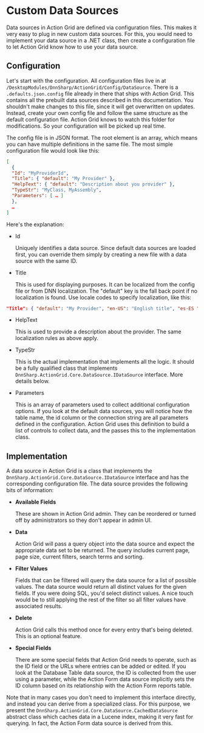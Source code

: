 # Custom Data Sources

Data sources in Action Grid are defined via configuration files. This makes it very easy to plug in new custom data sources. For this, you would need to implement your data source in a .NET class, then create a configuration file to let Action Grid know how to use your data source. 

## Configuration

Let's start with the configuration. All configuration files live in at `/DesktopModules/DnnSharp/ActionGrid/Config/DataSource`. There is a `.defaults.json.config` file already in there that ships with Action Grid. This contains all the prebuilt data sources described in this documentation. You shouldn't make changes to this file, since it will get overwritten on updates. Instead, create your own config file and follow the same structure as the default configuration file. Action Grid knows to watch this folder for modifications. So your configuration will be picked up real time. 

The config file is in JSON format. The root element is an array, which means you can have multiple definitions in the same file. The most simple configuration file would look like this: 
``` json
[
  {
  "Id": "MyProviderId",
  "Title": { "default": "My Provider" },
  "HelpText": { "default": "Description about you provider" },
  "TypeStr": "MyClass, MyAssembly",
  "Parameters": [ … ]
  },
  …
]
```

Here's the explanation: 

* Id

  Uniquely identifies a data source. Since default data sources are loaded first, you can override them simply by creating a new file with a data source with the same ID.

* Title

  This is used for displaying purposes. It can be localized from the config file or from DNN localization. The "default" key is the fall back point if no localization is found. Use locale codes to specify localization, like this: 
``` json
"Title": { "default": "My Provider", "en-US": "English title", "es-ES ": "Spanish title" }
```

* HelpText 

  This is used to provide a description about the provider. The same localization rules as above apply.

* TypeStr

  This is the actual implementation that implements all the logic. It should be a fully qualified class that implements `DnnSharp.ActionGrid.Core.DataSource.IDataSource` interface. More details below.

* Parameters

  This is an array of parameters used to collect additional configuration options. If you look at the default data sources, you will notice how the table name, the id column or the connection string are all parameters defined in the configuration. Action Grid uses this definition to build a list of controls to collect data, and the passes this to the implementation class. 

## Implementation


A data source in Action Grid is a class that implements the `DnnSharp.ActionGrid.Core.DataSource.IDataSource` interface and has the corresponding configuration file. The data source provides the following bits of information: 

* **Available Fields**

  These are shown in Action Grid admin. They can be reordered or turned off by administrators so they don't appear in admin UI.

* **Data**
  
  Action Grid will pass a query object into the data source and expect the appropriate data set to be returned. The query includes current page, page size, current filters, search terms and sorting.

* **Filter Values**

  Fields that can be filtered will query the data source for a list of possible values. The data source would return all distinct values for the given fields. If you were doing SQL, you'd select distinct values. A nice touch would be to still applying the rest of the filter so all filter values have associated results.

* **Delete**

  Action Grid calls this method once for every entry that's being deleted. This is an optional feature.

* **Special Fields**

  There are some special fields that Action Grid needs to operate, such as the ID field or the URLs where entries can be added or edited. If you look at the Database Table data source, the ID is collected from the user using a parameter, while the Action Form data source implicitly sets the ID column based on its relationship with the Action Form reports table. 

Note that in many cases you don't need to implement this interface directly, and instead you can derive from a specialized class. For this purpose, we present the `DnnSharp.ActionGrid.Core.DataSource.CachedDataSource` abstract class which caches data in a Lucene index, making it very fast for querying. In fact, the Action Form data source is derived from this.